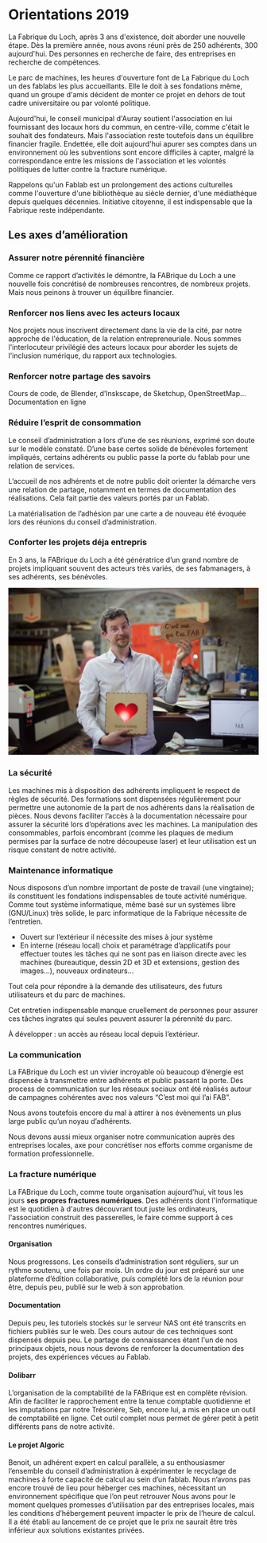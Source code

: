 # Orientations 2019

La Fabrique du Loch, après 3 ans d'existence, doit aborder une nouvelle étape.
Dès la première année, nous avons réuni près de 250 adhérents, 300 aujourd'hui.
Des personnes en recherche de faire, des entreprises en recherche de compétences.

Le parc de machines, les heures d'ouverture font de La Fabrique du Loch un des fablabs
les plus accueillants. Elle le doit à ses fondations même, quand un groupe d'amis décident
de monter ce projet en dehors de tout cadre universitaire ou par volonté politique.

Aujourd'hui, le conseil municipal d'Auray soutient l'association en lui fournissant des locaux
hors du commun, en centre-ville, comme c'était le souhait des fondateurs.
Mais l'association reste toutefois dans un équilibre financier fragile.
Endettée, elle doit aujourd'hui apurer ses comptes dans un environnement où les subventions
sont encore difficiles à capter, malgré la correspondance entre les missions de l'association
et les volontés politiques de lutter contre la fracture numérique.

Rappelons qu'un Fablab est un prolongement des actions culturelles comme l'ouverture d'une
bibliothèque au siècle dernier, d'une médiathéque depuis quelques décennies.
Initiative citoyenne, il est indispensable que la Fabrique reste indépendante.


## Les axes d’amélioration

### Assurer notre pérennité financière
Comme ce rapport d’activités le démontre, la FABrique du Loch a une nouvelle fois concrétisé de nombreuses rencontres, de nombreux projets.
Mais nous peinons à trouver un équilibre financier.

### Renforcer nos liens avec les acteurs locaux
Nos projets nous inscrivent directement dans la vie de la cité, par notre approche de l'éducation, de la relation entrepreneuriale. Nous sommes l'interlocuteur privilégié des acteurs locaux pour aborder les sujets de l'inclusion numérique, du rapport aux technologies.

### Renforcer notre partage des savoirs
Cours de code, de Blender, d’Inskscape, de Sketchup, OpenStreetMap…
Documentation en ligne

### Réduire l’esprit de consommation
Le conseil d’administration a lors d’une de ses réunions, exprimé son doute sur le modèle constaté. D’une base certes solide de bénévoles fortement impliqués, certains adhérents ou public passe la porte du fablab pour une relation de services.

L’accueil de nos adhérents et de notre public doit orienter la démarche vers une relation de partage, notamment en termes de documentation des réalisations. Cela fait partie des valeurs portés par un Fablab.

La matérialisation de l’adhésion par une carte a de nouveau été évoquée lors des réunions du conseil d’administration.

### Conforter les projets déja entrepris
En 3 ans, la FABrique du Loch a été génératrice d’un grand nombre de projets impliquant souvent des acteurs très variés, de ses fabmanagers, à ses adhérents, ses bénévoles.

![cmoifab](../images/PIfab2.jpg)

### La sécurité
Les machines mis à disposition des adhérents impliquent le respect de règles de sécurité. Des formations sont dispensées régulièrement pour permettre une autonomie de la part de nos adhérents dans la réalisation de pièces.
Nous devons faciliter l’accès à la documentation nécessaire pour assurer la sécurité lors d’opérations avec les machines. La manipulation des consommables, parfois encombrant (comme les plaques de medium permises par la surface de notre découpeuse laser) et leur utilisation est un risque constant de notre activité.

### Maintenance informatique
Nous disposons d’un nombre important de poste de travail (une vingtaine); ils constituent les fondations indispensables de toute activité numérique.
Comme tout système informatique, même basé sur un systèmes libre (GNU/Linux) très solide, le parc informatique de la Fabrique nécessite de l’entretien.

- Ouvert sur l’extérieur il nécessite des mises à jour système
- En interne (réseau local) choix et paramétrage d’applicatifs pour effectuer toutes les tâches qui ne sont pas en liaison directe avec les machines (bureautique, dessin 2D et 3D et extensions, gestion des images…), nouveaux ordinateurs…

Tout cela pour répondre à la demande des utilisateurs, des futurs utilisateurs et du parc de machines.

Cet entretien indispensable manque cruellement de personnes pour assurer ces tâches ingrates qui seules peuvent assurer la pérennité du parc.

À développer : un accès au réseau local depuis l’extérieur.

### La communication
La FABrique du Loch est un vivier incroyable où beaucoup d’énergie est dispensée à transmettre entre adhérents et public passant la porte. Des process de communication sur les réseaux sociaux ont été réalisés autour de campagnes cohérentes avec nos valeurs “C’est moi qui l’ai FAB”.

Nous avons toutefois encore du mal à attirer à nos évènements un plus large public qu’un noyau d’adhérents.

Nous devons aussi mieux organiser notre communication auprès des entreprises locales, axe pour concrétiser nos efforts comme organisme de formation professionnelle.

### La fracture numérique
La FABrique du Loch, comme toute organisation aujourd’hui, vit tous les jours **ses propres fractures numériques**. Des adhérents dont l'informatique est le quotidien à d'autres découvrant tout juste les ordinateurs, l'association construit des passerelles, le faire comme support à ces rencontres numériques.

#### Organisation
Nous progressons. Les conseils d’administration sont réguliers, sur un rythme soutenu, une fois par mois. Un ordre du jour est préparé sur une plateforme d’édition collaborative, puis complété lors de la réunion pour être, depuis peu, publié sur le web à son approbation.

#### Documentation
Depuis peu, les tutoriels stockés sur le serveur NAS ont été transcrits en fichiers publiés sur le web. Des cours autour de ces techniques sont dispensés depuis peu. Le partage de connaissances étant l'un de nos principaux objets, nous nous devons de renforcer la documentation des projets, des expériences vécues au Fablab.

#### Dolibarr
L’organisation de la comptabilité de la FABrique est en complète révision. Afin de faciliter le rapprochement entre la tenue comptable quotidienne et les imputations par notre Trésorière, Seb, encore lui, a mis en place un outil de comptabilité en ligne. Cet outil complet nous permet de gérer petit à petit différents pans de notre activité.

#### Le projet Algoric
Benoit, un adhérent expert en calcul parallèle, a su enthousiasmer l’ensemble du conseil d’administration à expérimenter le recyclage de machines à forte capacité de calcul au sein d’un fablab. Nous n’avons pas encore trouvé de lieu pour héberger ces machines, nécessitant un environnement spécifique que l’on peut retrouver
Nous avons pour le moment quelques promesses d’utilisation par des entreprises locales, mais les conditions d’hébergement peuvent impacter le prix de l’heure de calcul. Il a été établi au lancement de ce projet que le prix ne saurait être très inférieur aux solutions existantes privées.
